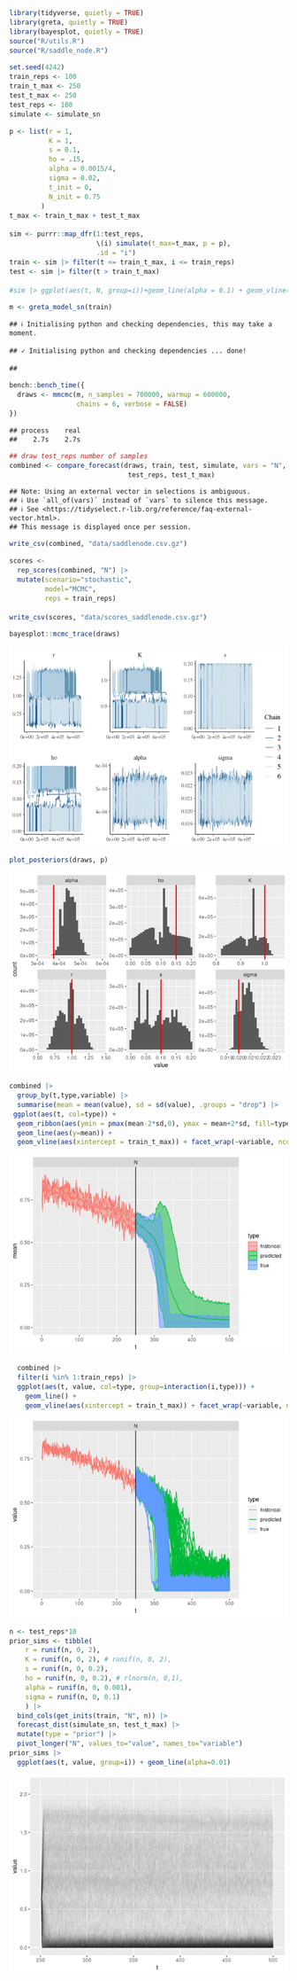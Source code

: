 
``` r
library(tidyverse, quietly = TRUE)
library(greta, quietly = TRUE)
library(bayesplot, quietly = TRUE)
source("R/utils.R")
source("R/saddle_node.R")
```

``` r
set.seed(4242)
train_reps <- 100
train_t_max <- 250
test_t_max <- 250
test_reps <- 100
simulate <- simulate_sn
```

``` r
p <- list(r = 1,
          K = 1,
          s = 0.1,
          ho = .15,
          alpha = 0.0015/4,
          sigma = 0.02,
          t_init = 0,
          N_init = 0.75
        )
t_max <- train_t_max + test_t_max

sim <- purrr::map_dfr(1:test_reps, 
                      \(i) simulate(t_max=t_max, p = p),
                      .id = "i")
train <- sim |> filter(t <= train_t_max, i <= train_reps)
test <- sim |> filter(t > train_t_max)

#sim |> ggplot(aes(t, N, group=i))+geom_line(alpha = 0.1) + geom_vline((aes(xintercept=train_t_max))) 
```

``` r
m <- greta_model_sn(train)
```

    ## ℹ Initialising python and checking dependencies, this may take a moment.

    ## ✓ Initialising python and checking dependencies ... done!

    ## 

``` r
bench::bench_time({                 
  draws <- mmcmc(m, n_samples = 700000, warmup = 600000,
                 chains = 6, verbose = FALSE)
})
```

    ## process    real 
    ##    2.7s    2.7s

``` r
## draw test_reps number of samples
combined <- compare_forecast(draws, train, test, simulate, vars = "N",
                              test_reps, test_t_max)
```

    ## Note: Using an external vector in selections is ambiguous.
    ## ℹ Use `all_of(vars)` instead of `vars` to silence this message.
    ## ℹ See <https://tidyselect.r-lib.org/reference/faq-external-vector.html>.
    ## This message is displayed once per session.

``` r
write_csv(combined, "data/saddlenode.csv.gz")
```

``` r
scores <-
  rep_scores(combined, "N") |> 
  mutate(scenario="stochastic", 
         model="MCMC", 
         reps = train_reps) 

write_csv(scores, "data/scores_saddlenode.csv.gz")
```

``` r
bayesplot::mcmc_trace(draws)
```

![](sn_mcmc_files/figure-gfm/unnamed-chunk-6-1.png)<!-- -->

``` r
plot_posteriors(draws, p)
```

![](sn_mcmc_files/figure-gfm/unnamed-chunk-6-2.png)<!-- -->

``` r
combined |> 
  group_by(t,type,variable) |> 
  summarise(mean = mean(value), sd = sd(value), .groups = "drop") |> 
 ggplot(aes(t, col=type)) + 
  geom_ribbon(aes(ymin = pmax(mean-2*sd,0), ymax = mean+2*sd, fill=type), alpha=0.5) +
  geom_line(aes(y=mean)) +
  geom_vline(aes(xintercept = train_t_max)) + facet_wrap(~variable, ncol=1)
```

![](sn_mcmc_files/figure-gfm/unnamed-chunk-7-1.png)<!-- -->

``` r
  combined |> 
  filter(i %in% 1:train_reps) |> 
  ggplot(aes(t, value, col=type, group=interaction(i,type))) + 
    geom_line() +
    geom_vline(aes(xintercept = train_t_max)) + facet_wrap(~variable, ncol=1)
```

![](sn_mcmc_files/figure-gfm/unnamed-chunk-8-1.png)<!-- -->

``` r
n <- test_reps*10
prior_sims <- tibble(
    r = runif(n, 0, 2),
    K = runif(n, 0, 2), # runif(n, 0, 2),
    s = runif(n, 0, 0.2),
    ho = runif(n, 0, 0.2), # rlnorm(n, 0,1),
    alpha = runif(n, 0, 0.001),
    sigma = runif(n, 0, 0.1) 
    ) |>
  bind_cols(get_inits(train, "N", n)) |> 
  forecast_dist(simulate_sn, test_t_max) |>
  mutate(type = "prior") |>
  pivot_longer("N", values_to="value", names_to="variable")
prior_sims |>
  ggplot(aes(t, value, group=i)) + geom_line(alpha=0.01)
```

![](sn_mcmc_files/figure-gfm/unnamed-chunk-9-1.png)<!-- -->
